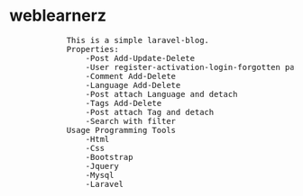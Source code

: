 # weblearnerz
 <pre>
            This is a simple laravel-blog.
            Properties:
                -Post Add-Update-Delete
                -User register-activation-login-forgotten password-reset password
                -Comment Add-Delete
                -Language Add-Delete
                -Post attach Language and detach
                -Tags Add-Delete
                -Post attach Tag and detach
                -Search with filter
            Usage Programming Tools
                -Html
                -Css
                -Bootstrap
                -Jquery
                -Mysql
                -Laravel
        </pre>
